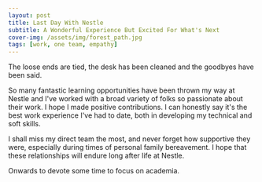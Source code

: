 ```yaml
---
layout: post
title: Last Day With Nestle
subtitle: A Wonderful Experience But Excited For What's Next
cover-img: /assets/img/forest_path.jpg
tags: [work, one team, empathy]
---
```

The loose ends are tied, the desk has been cleaned and the goodbyes have been said.  

So many fantastic learning opportunities have been thrown my way at Nestle and I've worked with a broad variety of folks 
so passionate about their work. I hope I made positive contributions. I can honestly say it's the best work experience 
I've had to date, both in developing my technical and soft skills. 

I shall miss my direct team the most, and never forget how supportive they were, especially during times of personal 
family bereavement. I hope that these relationships will endure long after life at Nestle. 

Onwards to devote some time to focus on academia.  